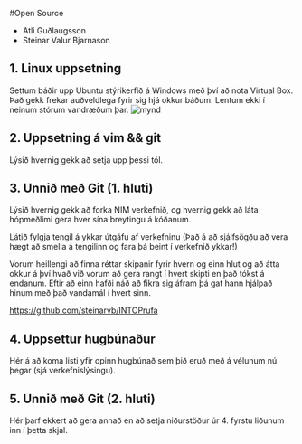 #Open Source

* Atli Guðlaugsson
* Steinar Valur Bjarnason

## 1. Linux uppsetning


Settum báðir upp Ubuntu stýrikerfið á Windows með því að nota Virtual Box. Það gekk frekar auðveldlega fyrir sig hjá okkur báðum. Lentum ekki í neinum stórum vandræðum þar.
![mynd](https://fbcdn-sphotos-h-a.akamaihd.net/hphotos-ak-prn2/v/1373061_10201521885521327_778852203_n.jpg?oh=410426c2a2cb81a57b1f997c8851bac9&oe=525E5DE2&__gda__=1381988895_4f276731bf46632e22bc4fe38f51dca8)
## 2. Uppsetning á vim && git

Lýsið hvernig gekk að setja upp þessi tól.

## 3. Unnið með Git (1. hluti)

Lýsið hvernig gekk að forka NIM verkefnið, og hvernig gekk að láta hópmeðlimi gera hver sína breytingu á kóðanum.

Látið fylgja tengil á ykkar útgáfu af verkefninu (Það á að sjálfsögðu að vera hægt að smella á tengilinn og fara þá beint í verkefnið ykkar!)

Vorum heillengi að finna réttar skipanir fyrir hvern og einn hlut og að átta okkur á því hvað við vorum að gera rangt í hvert skipti en það tókst á endanum.
Eftir að einn hafði náð að fikra sig áfram þá gat hann hjálpað hinum með það vandamál í hvert sinn. 

https://github.com/steinarvb/INTOPrufa

## 4. Uppsettur hugbúnaður

Hér á að koma listi yfir opinn hugbúnað sem þið eruð með á vélunum nú þegar (sjá verkefnislýsingu).

## 5. Unnið með Git (2. hluti)

Hér þarf ekkert að gera annað en að setja niðurstöður úr 4. fyrstu liðunum inn í þetta skjal.

